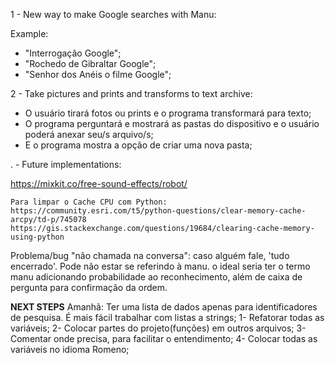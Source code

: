 1 - New way to make Google searches with Manu:

 Example:
 
   - "Interrogação Google";
   - "Rochedo de Gibraltar Google";
   - "Senhor dos Anéis o filme Google";
   
2 - Take pictures and prints and transforms to text archive:

 - O usuário tirará fotos ou prints e o programa transformará para texto;   
 - O programa perguntará e mostrará as pastas do dispositivo e o usuário poderá anexar seu/s arquivo/s;
 - E o programa mostra a opção de criar uma nova pasta;
   
   
. - Future implementations:

  https://mixkit.co/free-sound-effects/robot/


	Para limpar o Cache CPU com Python:
	https://community.esri.com/t5/python-questions/clear-memory-cache-arcpy/td-p/745078
	https://gis.stackexchange.com/questions/19684/clearing-cache-memory-using-python


   Problema/bug "não chamada na conversa": 
   caso alguém fale, 'tudo encerrado'. Pode não estar se referindo à manu.
   o ideal seria ter o termo manu adicionando probabilidade ao reconhecimento, além de caixa de pergunta para confirmação da ordem.

**NEXT STEPS**
  Amanhã: Ter uma lista de dados apenas para identificadores de pesquisa.
          É mais fácil trabalhar com listas a strings;
  1- Refatorar todas as variáveis;
  2- Colocar partes do projeto(funções) em outros arquivos;
  3- Comentar onde precisa, para facilitar o entendimento;
  4- Colocar todas as variáveis no idioma Romeno;